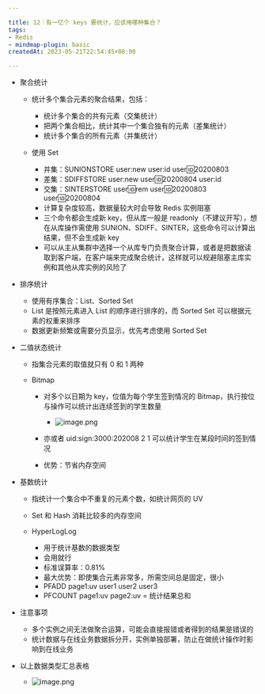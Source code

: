 ```yaml
---

title: 12｜有一亿个 keys 要统计，应该用哪种集合？
tags:
- Redis
- mindmap-plugin: basic
createdAt: 2023-05-21T22:54:45+08:00

---
```


- 聚合统计

  - 统计多个集合元素的聚合结果，包括：

    - 统计多个集合的共有元素（交集统计）
    - 把两个集合相比，统计其中一个集合独有的元素（差集统计）
    - 统计多个集合的所有元素（并集统计）

  - 使用 Set

    - 并集：SUNIONSTORE user:new user:id user:id:20200803
    - 差集：SDIFFSTORE user:new user:id:20200804 user:id
    - 交集：SINTERSTORE user:id:rem user:id:20200803 user:id:20200804
    - 计算复杂度较高，数据量较大时会导致 Redis 实例阻塞
    - 三个命令都会生成新 key，但从库一般是 readonly（不建议开写），想在从库操作需使用 SUNION、SDIFF、SINTER，这些命令可以计算出结果，但不会生成新 key
    - 可以从主从集群中选择一个从库专门负责聚合计算，或者是把数据读取到客户端，在客户端来完成聚合统计，这样就可以规避阻塞主库实例和其他从库实例的风险了

- 排序统计

  - 使用有序集合：List、Sorted Set
  - List 是按照元素进入 List 的顺序进行排序的，而 Sorted Set 可以根据元素的权重来排序
  - 数据更新频繁或需要分页显示，优先考虑使用 Sorted Set

- 二值状态统计

  - 指集合元素的取值就只有 0 和 1 两种
  - Bitmap

    - 对多个以日期为 key，位值为每个学生签到情况的 Bitmap，执行按位与操作可以统计出连续签到的学生数量
      - ![image.png](https://cdn.jsdelivr.net/gh/11ze/static/images/redis-12-1.png)

    - 亦或者 uid:sign:3000:202008 2 1 可以统计学生在某段时间的签到情况
    - 优势：节省内存空间

- 基数统计

  - 指统计一个集合中不重复的元素个数，如统计网页的 UV
  - Set 和 Hash 消耗比较多的内存空间
  - HyperLogLog

    - 用于统计基数的数据类型
    - 会用就行
    - 标准误算率：0.81%
    - 最大优势：即使集合元素非常多，所需空间总是固定，很小
    - PFADD page1:uv user1 user2 user3
    - PFCOUNT page1:uv page2:uv = 统计结果总和

- 注意事项

  - 多个实例之间无法做聚合运算，可能会直接报错或者得到的结果是错误的
  - 统计数据与在线业务数据拆分开，实例单独部署，防止在做统计操作时影响到在线业务

- 以上数据类型汇总表格
  - ![image.png](https://cdn.jsdelivr.net/gh/11ze/static/images/redis-12-2.png)
